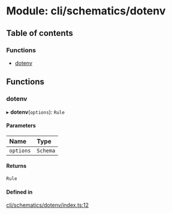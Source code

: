 # Module: cli/schematics/dotenv

## Table of contents

### Functions

- [dotenv](cli_schematics_dotenv.md#dotenv)

## Functions

### <a id="dotenv" name="dotenv"></a> dotenv

▸ **dotenv**(`options`): `Rule`

#### Parameters

| Name      | Type     |
| :-------- | :------- |
| `options` | `Schema` |

#### Returns

`Rule`

#### Defined in

[cli/schematics/dotenv/index.ts:12](https://github.com/brickdoc/brickdoc/blob/master/apps/server-api/src/cli/schematics/dotenv/index.ts#L12)
